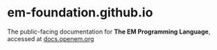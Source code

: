 # em-foundation.github.io

The public-facing documentation for **The EM Programming Language**, accessed at [docs.openem.org](https://docs.openem.org)
